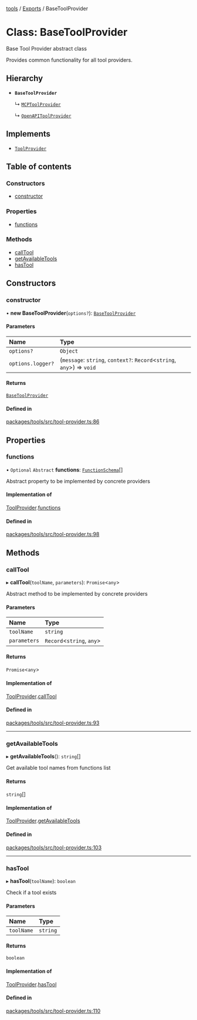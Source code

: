 <!-- 
 ⚠️  AUTO-GENERATED FILE - DO NOT EDIT MANUALLY
 This file is automatically generated by scripts/docs-generator.js
 To make changes, edit the source TypeScript files or update the generator script
-->

[tools](../../) / [Exports](../modules) / BaseToolProvider

# Class: BaseToolProvider

Base Tool Provider abstract class

Provides common functionality for all tool providers.

## Hierarchy

- **`BaseToolProvider`**

  ↳ [`MCPToolProvider`](MCPToolProvider)

  ↳ [`OpenAPIToolProvider`](OpenAPIToolProvider)

## Implements

- [`ToolProvider`](../interfaces/ToolProvider)

## Table of contents

### Constructors

- [constructor](BaseToolProvider#constructor)

### Properties

- [functions](BaseToolProvider#functions)

### Methods

- [callTool](BaseToolProvider#calltool)
- [getAvailableTools](BaseToolProvider#getavailabletools)
- [hasTool](BaseToolProvider#hastool)

## Constructors

### constructor

• **new BaseToolProvider**(`options?`): [`BaseToolProvider`](BaseToolProvider)

#### Parameters

| Name | Type |
| :------ | :------ |
| `options?` | `Object` |
| `options.logger?` | (`message`: `string`, `context?`: `Record`\<`string`, `any`\>) => `void` |

#### Returns

[`BaseToolProvider`](BaseToolProvider)

#### Defined in

[packages/tools/src/tool-provider.ts:86](https://github.com/woojubb/robota/blob/71f062d020afc1eae0c94155ab9c882c78b871e7/packages/tools/src/tool-provider.ts#L86)

## Properties

### functions

• `Optional` `Abstract` **functions**: [`FunctionSchema`](../interfaces/FunctionSchema)[]

Abstract property to be implemented by concrete providers

#### Implementation of

[ToolProvider](../interfaces/ToolProvider).[functions](../interfaces/ToolProvider#functions)

#### Defined in

[packages/tools/src/tool-provider.ts:98](https://github.com/woojubb/robota/blob/71f062d020afc1eae0c94155ab9c882c78b871e7/packages/tools/src/tool-provider.ts#L98)

## Methods

### callTool

▸ **callTool**(`toolName`, `parameters`): `Promise`\<`any`\>

Abstract method to be implemented by concrete providers

#### Parameters

| Name | Type |
| :------ | :------ |
| `toolName` | `string` |
| `parameters` | `Record`\<`string`, `any`\> |

#### Returns

`Promise`\<`any`\>

#### Implementation of

[ToolProvider](../interfaces/ToolProvider).[callTool](../interfaces/ToolProvider#calltool)

#### Defined in

[packages/tools/src/tool-provider.ts:93](https://github.com/woojubb/robota/blob/71f062d020afc1eae0c94155ab9c882c78b871e7/packages/tools/src/tool-provider.ts#L93)

___

### getAvailableTools

▸ **getAvailableTools**(): `string`[]

Get available tool names from functions list

#### Returns

`string`[]

#### Implementation of

[ToolProvider](../interfaces/ToolProvider).[getAvailableTools](../interfaces/ToolProvider#getavailabletools)

#### Defined in

[packages/tools/src/tool-provider.ts:103](https://github.com/woojubb/robota/blob/71f062d020afc1eae0c94155ab9c882c78b871e7/packages/tools/src/tool-provider.ts#L103)

___

### hasTool

▸ **hasTool**(`toolName`): `boolean`

Check if a tool exists

#### Parameters

| Name | Type |
| :------ | :------ |
| `toolName` | `string` |

#### Returns

`boolean`

#### Implementation of

[ToolProvider](../interfaces/ToolProvider).[hasTool](../interfaces/ToolProvider#hastool)

#### Defined in

[packages/tools/src/tool-provider.ts:110](https://github.com/woojubb/robota/blob/71f062d020afc1eae0c94155ab9c882c78b871e7/packages/tools/src/tool-provider.ts#L110)
